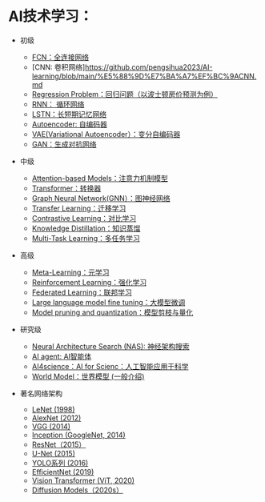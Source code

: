 # AI技术学习：
- 初级
  - [FCN：全连接网络](https://github.com/pengsihua2023/AI-learning/blob/main/%E5%88%9D%E7%BA%A7%3A%20%20FCN(MLP).md) 
  - [CNN: 卷积网络]https://github.com/pengsihua2023/AI-learning/blob/main/%E5%88%9D%E7%BA%A7%EF%BC%9ACNN.md
  - [Regression Problem：回归问题（以波士顿房价预测为例）]()
  - [RNN： 循环网络]()
  - [LSTN：长短期记忆网络]()   
  - [Autoencoder: 自编码器](https://github.com/pengsihua2023/AI-learning/blob/main/%E5%88%9D%E7%BA%A7%EF%BC%9AAutoencoder.md)
  - [VAE(Variational Autoencoder）：变分自编码器]()
  - [GAN：生成对抗网络]() 
    
- 中级
  - [Attention-based Models：注意力机制模型](https://github.com/pengsihua2023/AI-learning/blob/main/%E4%B8%AD%E7%BA%A7%EF%BC%9AAttention-based%20Models.md)
  - [Transformer：转换器]()
  - [Graph Neural Network(GNN）：图神经网络]()
  - [Transfer Learning：迁移学习]()
  - [Contrastive Learning：对比学习](https://github.com/pengsihua2023/AI-learning/blob/main/%E4%B8%AD%E7%BA%A7%EF%BC%9A%20Contrastive%20Learning.md)
  - [Knowledge Distillation：知识蒸馏]()
  - [Multi-Task Learning：多任务学习]()      
    
- 高级
  - [Meta-Learning：元学习]()
  - [Reinforcement Learning：强化学习]()
  - [Federated Learning：联邦学习]()
  - [Large language model fine tuning：大模型微调]()
  - [Model pruning and quantization：模型剪枝与量化 ]()
    
- 研究级 
  - [Neural Architecture Search (NAS): 神经架构搜索]()
  - [AI agent: AI智能体]()
  - [AI4science：AI for Scienc：人工智能应用于科学]()
  - [World Model：世界模型 (一般介绍)]()

- 著名网络架构
    - [LeNet (1998)]()
    - [AlexNet (2012)]()
    - [VGG (2014)]()
    - [Inception (GoogleNet, 2014)]()
    - [ResNet（2015）]()
    - [U-Net (2015)]()
    - [YOLO系列 (2016)]()
    - [EfficientNet (2019)]()
    - [Vision Transformer (ViT, 2020)]()
    - [Diffusion Models（2020s）]()
